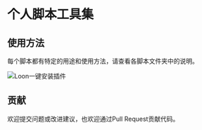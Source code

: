 # 个人脚本工具集

## 使用方法
每个脚本都有特定的用途和使用方法，请查看各脚本文件夹中的说明。

![Loon一键安装插件](loon://import?plugin=https://raw.githubusercontent.com/lonelyman0108/script/refs/heads/master/xiaomi_ev_order_monitor/loon/xiaomiev.plugin)


## 贡献
欢迎提交问题或改进建议，也欢迎通过Pull Request贡献代码。
